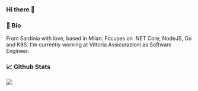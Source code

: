 ### Hi there 👋

<!--
**riccardotzr/riccardotzr** is a ✨ _special_ ✨ repository because its `README.md` (this file) appears on your GitHub profile.

Here are some ideas to get you started:

- 🔭 I’m currently working on ...
- 🌱 I’m currently learning ...
- 👯 I’m looking to collaborate on ...
- 🤔 I’m looking for help with ...
- 💬 Ask me about ...
- 📫 How to reach me: ...
- 😄 Pronouns: ...
- ⚡ Fun fact: ...
-->

### 📖 Bio

From Sardinia with love, based in Milan. Focuses on .NET Core, NodeJS, Go and K8S. I'm currently working at Vittoria Assicurazioni as Software Engineer.



### 📈 Github Stats

<a href="https://github.com/riccardotzr/riccardotzr">
  <img src="https://github-readme-stats.vercel.app/api?username=riccardotzr&theme=dark&show_icons=true" />
</a>  

<!-- Resources: -->
<!-- Awesome GitHub Profile README: https://github.com/abhisheknaiidu/awesome-github-profile-readme -->
